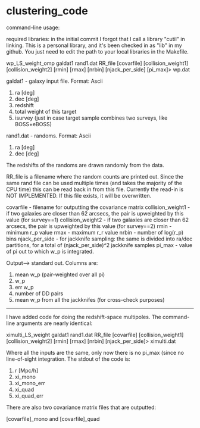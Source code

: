 # clustering_code

command-line usage:

required libraries: in the initial commit I forgot that I call a library "cutil" in linking. This is a personal library, and it's been checked in as "lib" in my github. You just need to edit the path to your local libraries in the Makefile.

wp_LS_weight_omp galdat1 rand1.dat RR_file [covarfile] [collision_weight1] [collision_weight2] [rmin] [rmax] [nrbin] [njack_per_side] [pi_max]> wp.dat

galdat1 - galaxy input file. Format: Ascii
  1) ra [deg]
  2) dec [deg]
  3) redshift
  4) total weight of this target
  5) isurvey (just in case target sample combines two surveys, like BOSS+eBOSS)
  
rand1.dat - randoms. Format: Ascii
  1) ra [deg]
  2) dec [deg]
  
The redshifts of the randoms are drawn randomly from the data.

RR_file is a filename where the random counts are printed out. Since the same rand file can be used multiple times (and takes the majority of the CPU time) this can be read back in from this file. Currently the read-in is NOT IMPLEMENTED. If this file exists, it will be overwritten.

covarfile - filename for outputting the covariance matrix
collision_weight1 - if two galaxies are closer than 62 arcsecs, the pair is upweighted by this value (for survey==1)
collision_weight2 - if two galaxies are closer than 62 arcsecs, the pair is upweighted by this value (for survey==2)
rmin - minimum r_p value
rmax - maximum r_r value
nrbin - number of log(r_p) bins
njack_per_side - for jackknife sampling: the same is divided into ra/dec partitions, for a total of (njack_per_side)^2 jackknife samples
pi_max - value of pi out to which w_p is integrated.

Output--> standard out. Columns are:
  1)  mean w_p (pair-weighted over all pi)
  2)  w_p
  3) err w_p
  4) number of DD pairs
  5) mean w_p from all the jackknifes (for cross-check purposes)
  
---------------------------------------------------------------------------------

I have added code for doing the redshift-space multipoles. The command-line arguments are nearly identical:

ximulti_LS_weight galdat1 rand1.dat RR_file [covarfile] [collision_weight1] [collision_weight2] [rmin] [rmax] [nrbin] [njack_per_side]> ximulti.dat

Where all the inputs are the same, only now there is no pi_max (since no line-of-sight integration. The stdout of the code is:

 1) r [Mpc/h]
 2) xi_mono
 3) xi_mono_err
 4) xi_quad
 5) xi_quad_err

There are also two covariance matrix files that are outputted:

[covarfile]_mono and [covarfile]_quad

